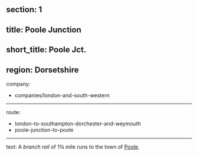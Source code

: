 ﻿section: 1
----
title: Poole Junction
----
short_title: Poole Jct.
----
region: Dorsetshire
----
company:
- companies/london-and-south-western
----
route:
- london-to-southampton-dorchester-and-weymouth
- poole-junction-to-poole
----
text: A *branch rail* of 1¾ mile runs to the town of [Poole](/stations/poole).
